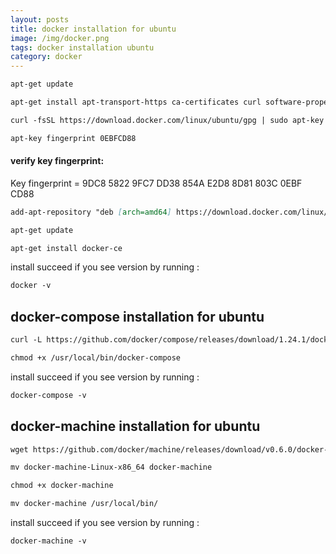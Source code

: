 ```yaml
---
layout: posts
title: docker installation for ubuntu
image: /img/docker.png
tags: docker installation ubuntu
category: docker
---
```


```markdown
apt-get update

apt-get install apt-transport-https ca-certificates curl software-properties-common

curl -fsSL https://download.docker.com/linux/ubuntu/gpg | sudo apt-key add -
```

```markdown
apt-key fingerprint 0EBFCD88
```

#### verify key fingerprint:

Key fingerprint = 9DC8 5822 9FC7 DD38 854A  E2D8 8D81 803C 0EBF CD88

```markdown
add-apt-repository "deb [arch=amd64] https://download.docker.com/linux/ubuntu $(lsb_release -cs) stable"

apt-get update

apt-get install docker-ce
```

install succeed if you see version by running :

```markdown
docker -v
```

## docker-compose installation for ubuntu

```markdown
curl -L https://github.com/docker/compose/releases/download/1.24.1/docker-compose-`uname -s`-`uname -m` > /usr/local/bin/docker-compose

chmod +x /usr/local/bin/docker-compose
```

install succeed if you see version by running :

```markdown
docker-compose -v
```

## docker-machine installation for ubuntu

```markdown
wget https://github.com/docker/machine/releases/download/v0.6.0/docker-machine-$(uname -s)-$(uname -m)

mv docker-machine-Linux-x86_64 docker-machine

chmod +x docker-machine

mv docker-machine /usr/local/bin/
```

install succeed if you see version by running :

```markdown
docker-machine -v
```
